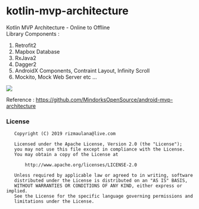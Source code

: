 # kotlin-mvp-architecture

Kotlin MVP Architecture - Online to Offline
<br/>
Library Components :
1. Retrofit2
2. Mapbox Database
3. RxJava2
4. Dagger2
5. AndroidX Components, Contraint Layout, Infinity Scroll
6. Mockito, Mock Web Server
etc ...

<img src="https://docs.google.com/uc?id=1YZOEVCcc9FgaQDjiYpZ35BGdZoYFSvqR"/>


Reference : https://github.com/MindorksOpenSource/android-mvp-architecture

### License
```
   Copyright (C) 2019 rizmaulana@live.com

   Licensed under the Apache License, Version 2.0 (the "License");
   you may not use this file except in compliance with the License.
   You may obtain a copy of the License at

       http://www.apache.org/licenses/LICENSE-2.0

   Unless required by applicable law or agreed to in writing, software
   distributed under the License is distributed on an "AS IS" BASIS,
   WITHOUT WARRANTIES OR CONDITIONS OF ANY KIND, either express or implied.
   See the License for the specific language governing permissions and
   limitations under the License.
```
